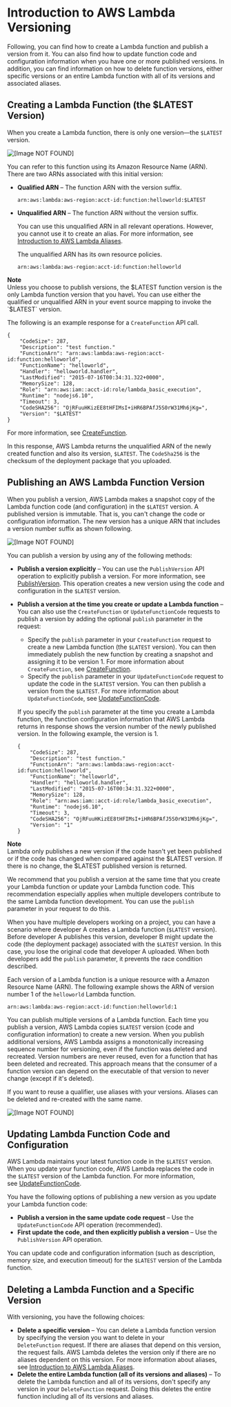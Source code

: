 # Introduction to AWS Lambda Versioning<a name="versioning-intro"></a>

Following, you can find how to create a Lambda function and publish a version from it\. You can also find how to update function code and configuration information when you have one or more published versions\. In addition, you can find information on how to delete function versions, either specific versions or an entire Lambda function with all of its versions and associated aliases\.

## Creating a Lambda Function \(the $LATEST Version\)<a name="versioning-intro-create-function"></a>

When you create a Lambda function, there is only one version—the `$LATEST` version\. 

![\[Image NOT FOUND\]](http://docs.aws.amazon.com/lambda/latest/dg/images/lambda-versioning-v2-latest1.png)

You can refer to this function using its Amazon Resource Name \(ARN\)\. There are two ARNs associated with this initial version:
+ **Qualified ARN** – The function ARN with the version suffix\.

  ```
  arn:aws:lambda:aws-region:acct-id:function:helloworld:$LATEST
  ```
+ **Unqualified ARN** – The function ARN without the version suffix\. 

  You can use this unqualified ARN in all relevant operations\. However, you cannot use it to create an alias\. For more information, see [Introduction to AWS Lambda Aliases](aliases-intro.md)\. 

  The unqualified ARN has its own resource policies\.

  ```
  arn:aws:lambda:aws-region:acct-id:function:helloworld
  ```

**Note**  
Unless you choose to publish versions, the $LATEST function version is the only Lambda function version that you have\. You can use either the qualified or unqualified ARN in your event source mapping to invoke the `$LATEST` version\.

The following is an example response for a `CreateFunction` API call\.

```
{
    "CodeSize": 287,
    "Description": "test function."
    "FunctionArn": "arn:aws:lambda:aws-region:acct-id:function:helloworld",
    "FunctionName": "helloworld",
    "Handler": "helloworld.handler",
    "LastModified": "2015-07-16T00:34:31.322+0000",
    "MemorySize": 128,
    "Role": "arn:aws:iam::acct-id:role/lambda_basic_execution",
    "Runtime": "nodejs6.10",
    "Timeout": 3,
    "CodeSHA256": "OjRFuuHKizEE8tHFIMsI+iHR6BPAfJ5S0rW31Mh6jKg=",
    "Version": "$LATEST" 
}
```

For more information, see [CreateFunction](API_CreateFunction.md)\.

In this response, AWS Lambda returns the unqualified ARN of the newly created function and also its version, `$LATEST`\. The `CodeSha256` is the checksum of the deployment package that you uploaded\.

## Publishing an AWS Lambda Function Version<a name="versioning-intro-publish-version"></a>

When you publish a version, AWS Lambda makes a snapshot copy of the Lambda function code \(and configuration\) in the `$LATEST` version\. A published version is immutable\. That is, you can't change the code or configuration information\. The new version has a unique ARN that includes a version number suffix as shown following\.

![\[Image NOT FOUND\]](http://docs.aws.amazon.com/lambda/latest/dg/images/lambda-versioning-v2-latest+v1_1.png)

You can publish a version by using any of the following methods:
+ **Publish a version explicitly** – You can use the `PublishVersion` API operation to explicitly publish a version\. For more information, see [PublishVersion](API_PublishVersion.md)\. This operation creates a new version using the code and configuration in the `$LATEST` version\.
+ **Publish a version at the time you create or update a Lambda function** – You can also use the `CreateFunction` or `UpdateFunctionCode` requests to publish a version by adding the optional `publish` parameter in the request:
  + Specify the `publish` parameter in your `CreateFunction` request to create a new Lambda function \(the `$LATEST` version\)\. You can then immediately publish the new function by creating a snapshot and assigning it to be version 1\. For more information about `CreateFunction`, see [CreateFunction](API_CreateFunction.md)\.
  + Specify the `publish` parameter in your `UpdateFunctionCode` request to update the code in the `$LATEST` version\. You can then publish a version from the `$LATEST`\. For more information about `UpdateFunctionCode`, see [UpdateFunctionCode](API_UpdateFunctionCode.md)\.

  If you specify the `publish` parameter at the time you create a Lambda function, the function configuration information that AWS Lambda returns in response shows the version number of the newly published version\. In the following example, the version is 1\.

  ```
  {
      "CodeSize": 287,
      "Description": "test function."
      "FunctionArn": "arn:aws:lambda:aws-region:acct-id:function:helloworld",
      "FunctionName": "helloworld",
      "Handler": "helloworld.handler",
      "LastModified": "2015-07-16T00:34:31.322+0000",
      "MemorySize": 128,
      "Role": "arn:aws:iam::acct-id:role/lambda_basic_execution",
      "Runtime": "nodejs6.10",
      "Timeout": 3,
      "CodeSHA256": "OjRFuuHKizEE8tHFIMsI+iHR6BPAfJ5S0rW31Mh6jKg=",
      "Version": "1" 
  }
  ```

**Note**  
Lambda only publishes a new version if the code hasn't yet been published or if the code has changed when compared against the $LATEST version\. If there is no change, the $LATEST published version is returned\.

We recommend that you publish a version at the same time that you create your Lambda function or update your Lambda function code\. This recommendation especially applies when multiple developers contribute to the same Lambda function development\. You can use the `publish` parameter in your request to do this\. 

When you have multiple developers working on a project, you can have a scenario where developer A creates a Lambda function \(`$LATEST` version\)\. Before developer A publishes this version, developer B might update the code \(the deployment package\) associated with the `$LATEST` version\. In this case, you lose the original code that developer A uploaded\. When both developers add the `publish` parameter, it prevents the race condition described\.

Each version of a Lambda function is a unique resource with a Amazon Resource Name \(ARN\)\. The following example shows the ARN of version number 1 of the `helloworld` Lambda function\.

```
arn:aws:lambda:aws-region:acct-id:function:helloworld:1
```

You can publish multiple versions of a Lambda function\. Each time you publish a version, AWS Lambda copies `$LATEST` version \(code and configuration information\) to create a new version\. When you publish additional versions, AWS Lambda assigns a monotonically increasing sequence number for versioning, even if the function was deleted and recreated\. Version numbers are never reused, even for a function that has been deleted and recreated\. This approach means that the consumer of a function version can depend on the executable of that version to never change \(except if it's deleted\)\. 

If you want to reuse a qualifier, use aliases with your versions\. Aliases can be deleted and re\-created with the same name\. 

![\[Image NOT FOUND\]](http://docs.aws.amazon.com/lambda/latest/dg/images/lambda-versioning-v2-latest+v1+v2_1.png)

## Updating Lambda Function Code and Configuration<a name="versioning-intro-updating-function-code"></a>

AWS Lambda maintains your latest function code in the `$LATEST` version\. When you update your function code, AWS Lambda replaces the code in the `$LATEST` version of the Lambda function\. For more information, see [UpdateFunctionCode](API_UpdateFunctionCode.md)\.

You have the following options of publishing a new version as you update your Lambda function code:
+ **Publish a version in the same update code request** – Use the `UpdateFunctionCode` API operation \(recommended\)\.
+ **First update the code, and then explicitly publish a version** – Use the `PublishVersion` API operation\.

You can update code and configuration information \(such as description, memory size, and execution timeout\) for the `$LATEST` version of the Lambda function\.

## Deleting a Lambda Function and a Specific Version<a name="versioning-intro-deleting-function-versions"></a>

With versioning, you have the following choices:
+ **Delete a specific version** – You can delete a Lambda function version by specifying the version you want to delete in your `DeleteFunction` request\. If there are aliases that depend on this version, the request fails\. AWS Lambda deletes the version only if there are no aliases dependent on this version\. For more information about aliases, see [Introduction to AWS Lambda Aliases](aliases-intro.md)\.
+ **Delete the entire Lambda function \(all of its versions and aliases\)** – To delete the Lambda function and all of its versions, don't specify any version in your `DeleteFunction` request\. Doing this deletes the entire function including all of its versions and aliases\.